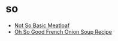 # so

 * [Not So Basic Meatloaf](index/n/not-so-basic-meatloaf-355903.json)
 * [Oh So Good French Onion Soup Recipe](index/o/oh-so-good-french-onion-soup-recipe.json)
